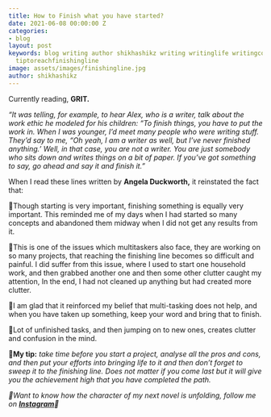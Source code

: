 ```yaml
---
title: How to Finish what you have started?
date: 2021-06-08 00:00:00 Z
categories:
- blog
layout: post
keywords: blog writing author shikhashikz writing writinglife writingcommunity dailyblogpost
  tiptoreachfinishingline
image: assets/images/finishingline.jpg
author: shikhashikz
---
```


Currently reading, **GRIT.**

*“It was telling, for example, to hear Alex, who is a writer, talk about the work ethic he modeled for his children: “To finish things, you have to put the work in. When I was younger, I’d meet many people who were writing stuff. They’d say to me, “Oh yeah, I am a writer as well, but I’ve never finished anything.’ Well, in that case, you are not a writer. You are just somebody who sits down and writes things on a bit of paper. If you’ve got something to say, go ahead and say it and finish it.”*

When I read these lines written by **Angela Duckworth,** it reinstated the fact that:

💠Though starting is very important, finishing something is equally very important. This reminded me of my days when I had started so many concepts and abandoned them midway when I did not get any results from it.

💠This is one of the issues which multitaskers also face, they are working on so many projects, that reaching the finishing line becomes so difficult and painful.
I did suffer from this issue, where I used to start one household work, and then grabbed another one and then some other clutter caught my attention, In the end, I had not cleaned up anything but had created more clutter.

💠I am glad that it reinforced my belief that multi-tasking does not help, and when you have taken up something, keep your word and bring that to finish. 

💠Lot of unfinished tasks, and then jumping on to new ones, creates clutter and confusion in the mind. 

💖**My tip:** *take time before you start a project, analyse all the pros and cons, and then put your efforts into bringing life to it and then don’t forget to sweep it to the finishing line. Does not matter if you come last but it will give you the achievement high that you have completed the path.*

*🎺Want to know how the character of my next novel is unfolding, follow me on **[Instagram](https://www.instagram.com/novelistinaction/)**🎺*

